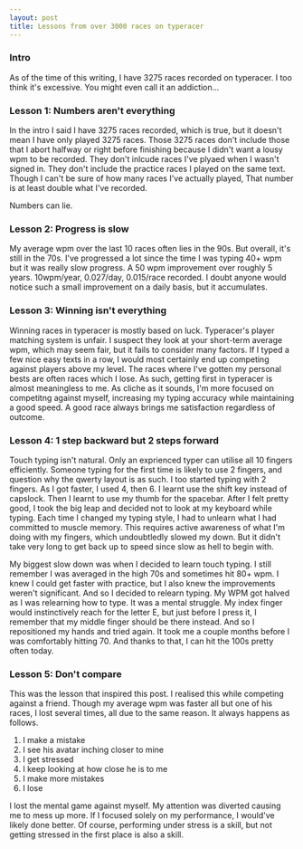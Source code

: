 ```yaml
---
layout: post
title: Lessons from over 3000 races on typeracer
---
```


### Intro

As of the time of this writing, I have 3275 races recorded on typeracer. I too think it's excessive. You might even call it an addiction...

### Lesson 1: Numbers aren't everything

In the intro I said I have 3275 races recorded, which is true, but it doesn't mean I have only played 3275 races. Those 3275 races don't include those that I abort halfway or right before finishing because I didn't want a lousy wpm to be recorded. They don't inlcude races I've plyaed when I wasn't signed in. They don't include the practice races I played on the same text. Though I can't be sure of how many races I've actually played, That number is at least double what I've recorded. 

Numbers can lie.

### Lesson 2: Progress is slow

My average wpm over the last 10 races often lies in the 90s. But overall, it's still in the 70s. I've progressed a lot since the time I was typing 40+ wpm but it was really slow progress. A 50 wpm improvement over roughly 5 years. 10wpm/year, 0.027/day, 0.015/race recorded. I doubt anyone would notice such a small improvement on a daily basis, but it accumulates. 

### Lesson 3: Winning isn't everything

Winning races in typeracer is mostly based on luck. Typeracer's player matching system is unfair. I suspect they look at your short-term average wpm, which may seem fair, but it fails to consider many factors. If I typed a few nice easy texts in a row, I would most certainly end up competing against players above my level. The races where I've gotten my personal bests are often races which I lose. As such, getting first in typeracer is almost meaningless to me. As cliche as it sounds, I'm more focused on competitng against myself, increasing my typing accuracy while maintaining a good speed. A good race always brings me satisfaction regardless of outcome. 

### Lesson 4: 1 step backward but 2 steps forward

Touch typing isn't natural. Only an exprienced typer can utilise all 10 fingers efficiently. Someone typing for the first time is likely to use 2 fingers, and question why the qwerty layout is as such. I too started typing with 2 fingers. As I got faster, I used 4, then 6. I learnt use the shift key instead of capslock. Then I learnt to use my thumb for the spacebar. After I felt pretty good, I took the big leap and decided not to look at my keyboard while typing. Each time I changed my typing style, I had to unlearn what I had committed to muscle memory. This requires active awareness of what I'm doing with my fingers, which undoubtledly slowed my down. But it didn't take very long to get back up to speed since slow as hell to begin with.   

My biggest slow down was when I decided to learn touch typing. I still remember I was averaged in the high 70s and sometimes hit 80+ wpm. I knew I could get faster with practice, but I also knew the improvements weren't significant. And so I decided to relearn typing. My WPM got halved as I was relearning how to type. It was a mental struggle. My index finger would instinctively reach for the letter E, but just before I press it, I remember that my middle finger should be there instead. And so I repositioned my hands and tried again. It took me a couple months before I was comfortably hitting 70. And thanks to that, I can hit the 100s pretty often today.

### Lesson 5: Don't compare

This was the lesson that inspired this post. I realised this while competing against a friend. Though my average wpm was faster all but one of his races, I lost several times, all due to the same reason. It always happens as follows.

1. I make a mistake
2. I see his avatar inching closer to mine
3. I get stressed
4. I keep looking at how close he is to me
5. I make more mistakes
6. I lose

I lost the mental game against myself. My attention was diverted causing me to mess up more. If I focused solely on my performance, I would've likely done better. Of course, performing under stress is a skill, but not getting stressed in the first place is also a skill.